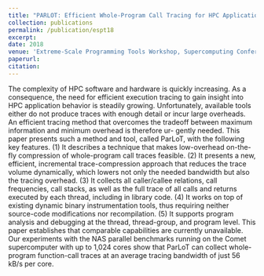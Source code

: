 ```yaml
---
title: "PARLOT: Efficient Whole-Program Call Tracing for HPC Applications"
collection: publications
permalink: /publication/espt18
excerpt:
date: 2018
venue: 'Extreme-Scale Programming Tools Workshop, Supercomputing Conference, Dallas, Texas, November 2018'
paperurl: 
citation: 
---
```

The complexity of HPC software and hardware is quickly increasing. As a consequence, the need for efficient execution tracing to gain insight into HPC application behavior is steadily growing. Unfortunately, available tools either do not produce traces with enough detail or incur large overheads. An efficient tracing method that overcomes the tradeoff between maximum information and minimum overhead is therefore ur- gently needed. This paper presents such a method and tool, called ParLoT, with the following key features. (1) It describes a technique that makes low-overhead on-the-fly compression of whole-program call traces feasible. (2) It presents a new, efficient, incremental trace-compression approach that reduces the trace volume dynamically, which lowers not only the needed bandwidth but also the tracing overhead. (3) It collects all caller/callee relations, call frequencies, call stacks, as well as the full trace of all calls and returns executed by each thread, including in library code. (4) It works on top of existing dynamic binary instrumentation tools, thus requiring neither source-code modifications nor recompilation. (5) It supports program analysis and debugging at the thread, thread-group, and program level. This paper establishes that comparable capabilities are currently unavailable. Our experiments with the NAS parallel benchmarks running on the Comet supercomputer with up to 1,024 cores show that ParLoT can collect whole-program function-call traces at an average tracing bandwidth of just 56 kB/s per core.